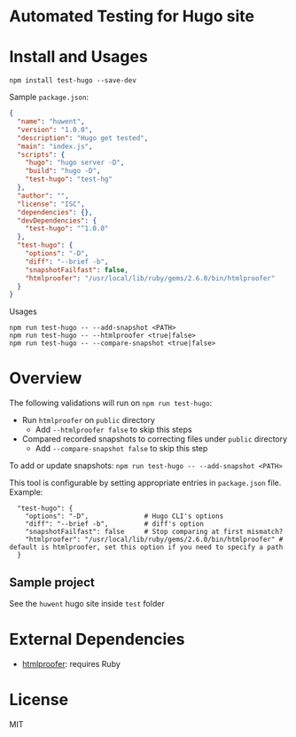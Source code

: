 Automated Testing for Hugo site
=================================

# Install and Usages
```
npm install test-hugo --save-dev
```

Sample `package.json`:
```json
{
  "name": "huwent",
  "version": "1.0.0",
  "description": "Hugo get tested",
  "main": "index.js",
  "scripts": {
    "hugo": "hugo server -D",
    "build": "hugo -D",
    "test-hugo": "test-hg"
  },
  "author": "",
  "license": "ISC",
  "dependencies": {},
  "devDependencies": {
    "test-hugo": "^1.0.0"
  },
  "test-hugo": {
    "options": "-D",
    "diff": "--brief -b",
    "snapshotFailfast": false,
    "htmlproofer": "/usr/local/lib/ruby/gems/2.6.0/bin/htmlproofer"
  }
}
```

Usages
```
npm run test-hugo -- --add-snapshot <PATH>
npm run test-hugo -- --htmlproofer <true|false>
npm run test-hugo -- --compare-snapshot <true|false>
```

# Overview
The following validations will run on `npm run test-hugo`:
- Run `htmlproofer` on `public` directory
  - Add `--htmlproofer false` to skip this steps
- Compared recorded snapshots to correcting files under `public` directory
  - Add `--compare-snapshot false` to skip this step

To add or update snapshots: `npm run test-hugo -- --add-snapshot <PATH>`

This tool is configurable by setting appropriate entries in `package.json` file. Example:
```
  "test-hugo": {
    "options": "-D",              # Hugo CLI's options
    "diff": "--brief -b",         # diff's option
    "snapshotFailfast": false     # Stop comparing at first mismatch?
    "htmlproofer": "/usr/local/lib/ruby/gems/2.6.0/bin/htmlproofer" # default is htmlproofer, set this option if you need to specify a path
  }
```

## Sample project
See the `huwent` hugo site inside `test` folder

# External Dependencies
- [htmlproofer](https://github.com/gjtorikian/html-proofer): requires Ruby

# License
MIT